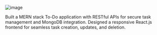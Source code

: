 ![image](https://github.com/user-attachments/assets/4dd4ff6d-6b9b-4cb5-a959-559a5cde80c5)



Built a MERN stack To-Do application with 
RESTful APIs for secure task management and 
MongoDB integration. Designed a responsive 
React.js frontend for seamless task creation, 
updates, and deletion.
